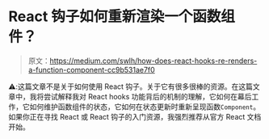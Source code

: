 # React 钩子如何重新渲染一个函数组件？

> 原文：<https://medium.com/swlh/how-does-react-hooks-re-renders-a-function-component-cc9b531ae7f0>

⚠️:这篇文章不是关于如何使用 React 钩子。关于它有很多很棒的资源。在这篇文章中，我将尝试解释我对 React hooks 功能背后的机制的理解，它如何在幕后工作，它如何维护函数组件的状态，它如何在状态更新时重新呈现函数`Component`。如果你正在寻找 React 或 React 钩子的入门资源，我强烈推荐从官方 React 文档开始。